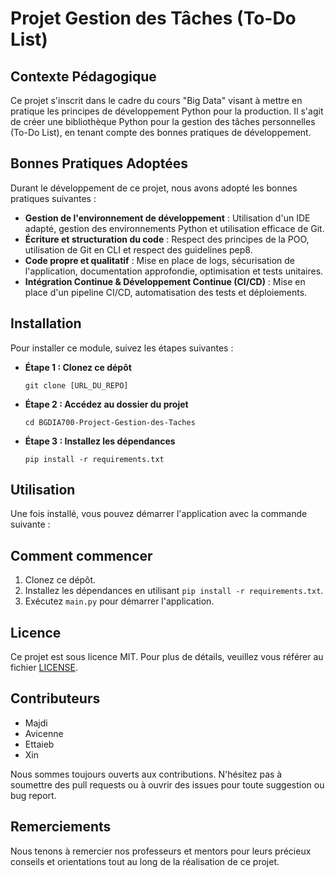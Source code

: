 # Projet Gestion des Tâches (To-Do List)

## Contexte Pédagogique

Ce projet s'inscrit dans le cadre du cours "Big Data" visant à mettre en pratique les principes de développement Python pour la production. Il s'agit de créer une bibliothèque Python pour la gestion des tâches personnelles (To-Do List), en tenant compte des bonnes pratiques de développement.

## Bonnes Pratiques Adoptées

Durant le développement de ce projet, nous avons adopté les bonnes pratiques suivantes :

- **Gestion de l'environnement de développement** : Utilisation d'un IDE adapté, gestion des environnements Python et utilisation efficace de Git.
- **Écriture et structuration du code** : Respect des principes de la POO, utilisation de Git en CLI et respect des guidelines pep8.
- **Code propre et qualitatif** : Mise en place de logs, sécurisation de l'application, documentation approfondie, optimisation et tests unitaires.
- **Intégration Continue & Développement Continue (CI/CD)** : Mise en place d'un pipeline CI/CD, automatisation des tests et déploiements.

## Installation

Pour installer ce module, suivez les étapes suivantes :

- **Étape 1 : Clonez ce dépôt**
    ```
    git clone [URL_DU_REPO]
    ```

- **Étape 2 : Accédez au dossier du projet**
    ```
    cd BGDIA700-Project-Gestion-des-Taches
    ```

- **Étape 3 : Installez les dépendances**
    ```
    pip install -r requirements.txt
    ```

## Utilisation

Une fois installé, vous pouvez démarrer l'application avec la commande suivante :



## Comment commencer

1. Clonez ce dépôt.
2. Installez les dépendances en utilisant `pip install -r requirements.txt`.
3. Exécutez `main.py` pour démarrer l'application.

## Licence

Ce projet est sous licence MIT. Pour plus de détails, veuillez vous référer au fichier [LICENSE](LICENSE).

## Contributeurs

- Majdi
- Avicenne
- Ettaieb
- Xin

Nous sommes toujours ouverts aux contributions. N'hésitez pas à soumettre des pull requests ou à ouvrir des issues pour toute suggestion ou bug report.

## Remerciements

Nous tenons à remercier nos professeurs et mentors pour leurs précieux conseils et orientations tout au long de la réalisation de ce projet.
